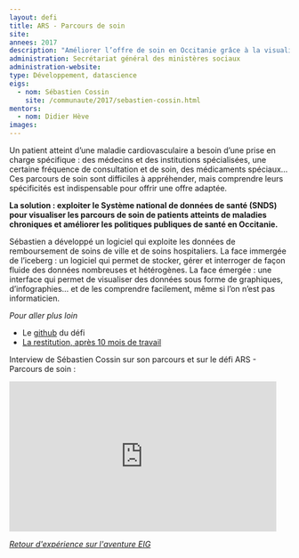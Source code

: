 ```yaml
---
layout: defi
title: ARS - Parcours de soin
site: 
annees: 2017
description: "Améliorer l’offre de soin en Occitanie grâce à la visualisation des parcours de soin de patients atteints de maladies chroniques"
administration: Secrétariat général des ministères sociaux
administration-website: 
type: Développement, datascience
eigs:
  - nom: Sébastien Cossin
    site: /communaute/2017/sebastien-cossin.html
mentors: 
  - nom: Didier Hève
images:
---
```


Un patient atteint d’une maladie cardiovasculaire a besoin d’une prise
en charge spécifique : des médecins et des institutions spécialisées,
une certaine fréquence de consultation et de soin, des médicaments
spéciaux…  Ces parcours de soin sont difficiles à appréhender, mais
comprendre leurs spécificités est indispensable pour offrir une offre
adaptée.

**La solution : exploiter le Système national de données de santé
(SNDS) pour visualiser les parcours de soin de patients atteints de
maladies chroniques et améliorer les politiques publiques de santé en
Occitanie.**

Sébastien a développé un logiciel qui exploite les données de
remboursement de soins de ville et de soins hospitaliers.  La face
immergée de l’iceberg : un logiciel qui permet de stocker, gérer et
interroger de façon fluide des données nombreuses et hétérogènes.  La
face émergée : une interface qui permet de visualiser des données sous
forme de graphiques, d’infographies… et de les comprendre facilement,
même si l’on n’est pas informaticien.

_Pour aller plus loin_

* Le [github](https://github.com/entrepreneur-interet-general/parcoursdesoins) du défi
* [La restitution, après 10 mois de travail](https://www.dailymotion.com/video/x64z39z)

Interview de Sébastien Cossin sur son parcours et sur le défi ARS - Parcours de soin :
<iframe frameborder="0" width="480" height="270" src="https://www.dailymotion.com/embed/video/x5qmeal" allowfullscreen allow="autoplay"></iframe>

_[Retour d'expérience sur l'aventure EIG](https://www.dailymotion.com/video/x6b9n0b?playlist=x54m4i)_
